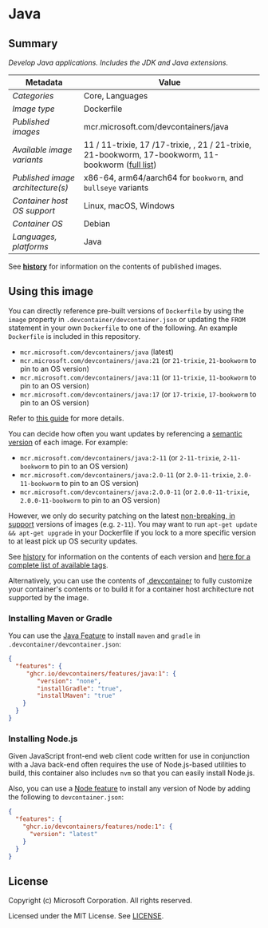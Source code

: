# Java

## Summary

*Develop Java applications. Includes the JDK and Java extensions.*

| Metadata | Value |  
|----------|-------|
| *Categories* | Core, Languages |
| *Image type* | Dockerfile |
| *Published images* | mcr.microsoft.com/devcontainers/java |
| *Available image variants* | 11 / 11-trixie, 17 /17-trixie, , 21 / 21-trixie, 21-bookworm, 17-bookworm, 11-bookworm ([full list](https://mcr.microsoft.com/v2/devcontainers/java/tags/list)) |
| *Published image architecture(s)* | x86-64, arm64/aarch64 for `bookworm`, and `bullseye` variants |
| *Container host OS support* | Linux, macOS, Windows |
| *Container OS* | Debian |
| *Languages, platforms* | Java |

See **[history](history)** for information on the contents of published images.

## Using this image

You can directly reference pre-built versions of `Dockerfile` by using the `image` property in `.devcontainer/devcontainer.json` or updating the `FROM` statement in your own  `Dockerfile` to one of the following. An example `Dockerfile` is included in this repository.

- `mcr.microsoft.com/devcontainers/java` (latest)
- `mcr.microsoft.com/devcontainers/java:21` (or `21-trixie`, `21-bookworm` to pin to an OS version)
- `mcr.microsoft.com/devcontainers/java:11` (or `11-trixie`, `11-bookworm` to pin to an OS version)
- `mcr.microsoft.com/devcontainers/java:17` (or `17-trixie`, `17-bookworm` to pin to an OS version)

Refer to [this guide](https://containers.dev/guide/dockerfile) for more details.

You can decide how often you want updates by referencing a [semantic version](https://semver.org/) of each image. For example:

- `mcr.microsoft.com/devcontainers/java:2-11` (or `2-11-trixie`, `2-11-bookworm` to pin to an OS version)
- `mcr.microsoft.com/devcontainers/java:2.0-11` (or `2.0-11-trixie`, `2.0-11-bookworm` to pin to an OS version)
- `mcr.microsoft.com/devcontainers/java:2.0.0-11` (or `2.0.0-11-trixie`, `2.0.0-11-bookworm` to pin to an OS version)

However, we only do security patching on the latest [non-breaking, in support](https://github.com/devcontainers/images/issues/90) versions of images (e.g. `2-11`). You may want to run `apt-get update && apt-get upgrade` in your Dockerfile if you lock to a more specific version to at least pick up OS security updates.

See [history](history) for information on the contents of each version and [here for a complete list of available tags](https://mcr.microsoft.com/v2/devcontainers/java/tags/list).

Alternatively, you can use the contents of [.devcontainer](.devcontainer) to fully customize your container's contents or to build it for a container host architecture not supported by the image.

### Installing Maven or Gradle

You can use the [Java Feature](https://github.com/devcontainers/features/tree/main/src/java) to install `maven` and `gradle` in `.devcontainer/devcontainer.json`:

```json
{
  "features": {
     "ghcr.io/devcontainers/features/java:1": {
        "version": "none",
        "installGradle": "true",
        "installMaven": "true"
    }
  }
}
```

### Installing Node.js

Given JavaScript front-end web client code written for use in conjunction with a Java back-end often requires the use of Node.js-based utilities to build, this container also includes `nvm` so that you can easily install Node.js.

Also, you can use a [Node feature](https://github.com/devcontainers/features/tree/main/src/node) to install any version of Node by adding the following to `devcontainer.json`:

```json
{
  "features": {
    "ghcr.io/devcontainers/features/node:1": {
      "version": "latest"
    }
  }
}
```

## License

Copyright (c) Microsoft Corporation. All rights reserved.

Licensed under the MIT License. See [LICENSE](https://github.com/devcontainers/images/blob/main/LICENSE).
